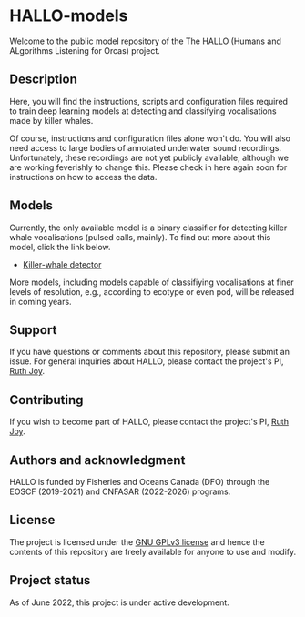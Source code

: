 # HALLO-models

Welcome to the public model repository of the The HALLO 
(Humans and ALgorithms Listening for Orcas) project.


## Description

Here, you will find the instructions, scripts and configuration files 
required to train deep learning models at detecting and classifying 
vocalisations made by killer whales.

Of course, instructions and configuration files alone won't do. You will 
also need access to large bodies of annotated underwater sound recordings. 
Unfortunately, these recordings are not yet publicly available, although we 
are working feverishly to change this. Please check in here again 
soon for instructions on how to access the data. 


## Models

Currently, the only available model is a binary classifier for detecting 
killer whale vocalisations (pulsed calls, mainly). To find out more about 
this model, click the link below.

 * [Killer-whale detector](kw-detector/)

More models, including models capable of classifiying vocalisations at finer 
levels of resolution, e.g., according to ecotype or even pod, will be released 
in coming years.


## Support

If you have questions or comments about this repository, please submit an issue.
For general inquiries about HALLO, please contact the project's PI, 
[Ruth Joy](https://www.sfu.ca/~rjoy/).


## Contributing

If you wish to become part of HALLO, please contact the project's PI, 
[Ruth Joy](https://www.sfu.ca/~rjoy/).


## Authors and acknowledgment

HALLO is funded by Fisheries and Oceans Canada (DFO) 
through the EOSCF (2019-2021) and CNFASAR (2022-2026) programs.


## License

The project is licensed under the [GNU GPLv3 license](https://www.gnu.org/licenses/) 
and hence the contents of this repository are freely available for anyone to use and modify.


## Project status

As of June 2022, this project is under active development.
